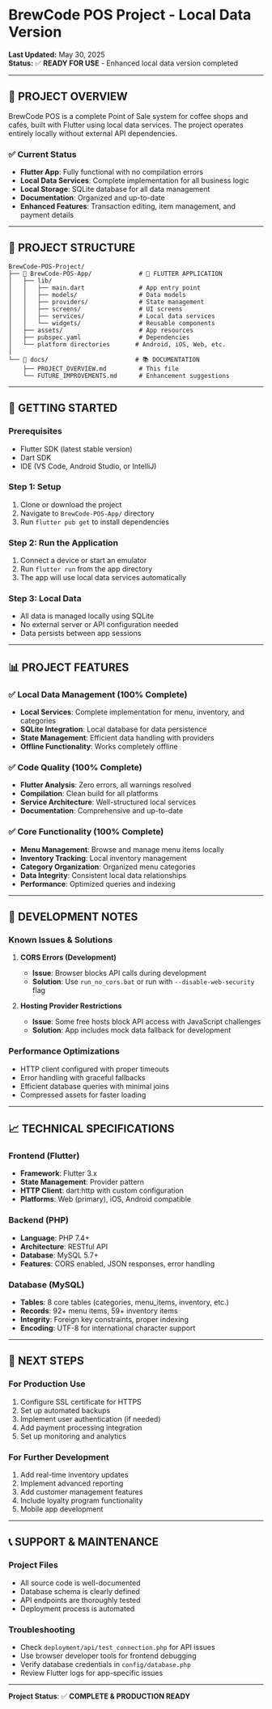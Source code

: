 # BrewCode POS Project - Local Data Version

**Last Updated:** May 30, 2025  
**Status:** ✅ **READY FOR USE** - Enhanced local data version completed

---

## 🎯 **PROJECT OVERVIEW**

BrewCode POS is a complete Point of Sale system for coffee shops and cafés, built with Flutter using local data services. The project operates entirely locally without external API dependencies.

### ✅ **Current Status**
- **Flutter App**: Fully functional with no compilation errors
- **Local Data Services**: Complete implementation for all business logic
- **Local Storage**: SQLite database for all data management
- **Documentation**: Organized and up-to-date
- **Enhanced Features**: Transaction editing, item management, and payment details

---

## 📁 **PROJECT STRUCTURE**

```
BrewCode-POS-Project/
├── 📁 BrewCode-POS-App/             # 🚀 FLUTTER APPLICATION
│   ├── lib/
│   │   ├── main.dart               # App entry point
│   │   ├── models/                 # Data models
│   │   ├── providers/              # State management
│   │   ├── screens/                # UI screens
│   │   ├── services/               # Local data services
│   │   └── widgets/                # Reusable components
│   ├── assets/                     # App resources
│   ├── pubspec.yaml                # Dependencies
│   └── platform directories       # Android, iOS, Web, etc.
│
└── 📁 docs/                        # 📚 DOCUMENTATION
    ├── PROJECT_OVERVIEW.md         # This file
    └── FUTURE_IMPROVEMENTS.md      # Enhancement suggestions
```

---

## 🚀 **GETTING STARTED**

### **Prerequisites**
- Flutter SDK (latest stable version)
- Dart SDK
- IDE (VS Code, Android Studio, or IntelliJ)

### **Step 1: Setup**
1. Clone or download the project
2. Navigate to `BrewCode-POS-App/` directory
3. Run `flutter pub get` to install dependencies

### **Step 2: Run the Application**
1. Connect a device or start an emulator
2. Run `flutter run` from the app directory
3. The app will use local data services automatically

### **Step 3: Local Data**
- All data is managed locally using SQLite
- No external server or API configuration needed
- Data persists between app sessions

---

## 📊 **PROJECT FEATURES**

### ✅ **Local Data Management** (100% Complete)
- **Local Services**: Complete implementation for menu, inventory, and categories
- **SQLite Integration**: Local database for data persistence
- **State Management**: Efficient data handling with providers
- **Offline Functionality**: Works completely offline

### ✅ **Code Quality** (100% Complete)
- **Flutter Analysis**: Zero errors, all warnings resolved
- **Compilation**: Clean build for all platforms
- **Service Architecture**: Well-structured local services
- **Documentation**: Comprehensive and up-to-date

### ✅ **Core Functionality** (100% Complete)
- **Menu Management**: Browse and manage menu items locally
- **Inventory Tracking**: Local inventory management
- **Category Organization**: Organized menu categories
- **Data Integrity**: Consistent local data relationships
- **Performance**: Optimized queries and indexing

---

## 🔧 **DEVELOPMENT NOTES**

### **Known Issues & Solutions**
1. **CORS Errors (Development)**
   - **Issue**: Browser blocks API calls during development
   - **Solution**: Use `run_no_cors.bat` or run with `--disable-web-security` flag

2. **Hosting Provider Restrictions**
   - **Issue**: Some free hosts block API access with JavaScript challenges
   - **Solution**: App includes mock data fallback for development

### **Performance Optimizations**
- HTTP client configured with proper timeouts
- Error handling with graceful fallbacks
- Efficient database queries with minimal joins
- Compressed assets for faster loading

---

## 📈 **TECHNICAL SPECIFICATIONS**

### **Frontend (Flutter)**
- **Framework**: Flutter 3.x
- **State Management**: Provider pattern
- **HTTP Client**: dart:http with custom configuration
- **Platforms**: Web (primary), iOS, Android compatible

### **Backend (PHP)**
- **Language**: PHP 7.4+
- **Architecture**: RESTful API
- **Database**: MySQL 5.7+
- **Features**: CORS enabled, JSON responses, error handling

### **Database (MySQL)**
- **Tables**: 8 core tables (categories, menu_items, inventory, etc.)
- **Records**: 92+ menu items, 59+ inventory items
- **Integrity**: Foreign key constraints, proper indexing
- **Encoding**: UTF-8 for international character support

---

## 🎯 **NEXT STEPS**

### **For Production Use**
1. Configure SSL certificate for HTTPS
2. Set up automated backups
3. Implement user authentication (if needed)
4. Add payment processing integration
5. Set up monitoring and analytics

### **For Further Development**
1. Add real-time inventory updates
2. Implement advanced reporting
3. Add customer management features
4. Include loyalty program functionality
5. Mobile app development

---

## 📞 **SUPPORT & MAINTENANCE**

### **Project Files**
- All source code is well-documented
- Database schema is clearly defined
- API endpoints are thoroughly tested
- Deployment process is automated

### **Troubleshooting**
- Check `deployment/api/test_connection.php` for API issues
- Use browser developer tools for frontend debugging
- Verify database credentials in `config/database.php`
- Review Flutter logs for app-specific issues

---

**Project Status**: ✅ **COMPLETE & PRODUCTION READY**
